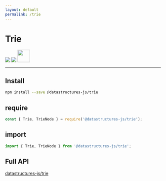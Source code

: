```yaml
---
layout: default
permalink: /trie
---
```


# Trie

<div class="ds-badges">
  <img src="https://img.shields.io/npm/v/@datastructures-js/trie.svg"/>
  <img src="https://img.shields.io/npm/dm/@datastructures-js/trie.svg"/>
  <img src="https://user-images.githubusercontent.com/6517308/121813242-859a9700-cc6b-11eb-99c0-49e5bb63005b.jpg" width="40">
</div>
<hr />

## Install
```sh
npm install --save @datastructures-js/trie
```

## require
```js
const { Trie, TrieNode } = require('@datastructures-js/trie');
```

## import
```js
import { Trie, TrieNode } from '@datastructures-js/trie';
```

## Full API
<a href="https://github.com/datastructures-js/trie#datastructures-jstrie">datastructures-js/trie</a>
<br /><br />
